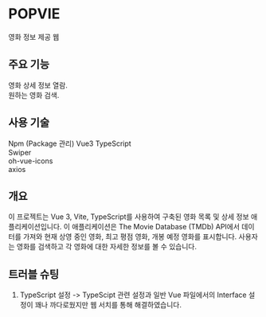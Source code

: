 # POPVIE
영화 정보 제공 웹

## 주요 기능
영화 상세 정보 열람.   
원하는 영화 검색.   

## 사용 기술
Npm (Package 관리)
Vue3
TypeScript   
Swiper    
oh-vue-icons    
axios   

## 개요
이 프로젝트는 Vue 3, Vite, TypeScript를 사용하여 구축된 영화 목록 및 상세 정보 애플리케이션입니다. 이 애플리케이션은 The Movie Database (TMDb) API에서 데이터를 가져와 현재 상영 중인 영화, 최고 평점 영화, 개봉 예정 영화를 표시합니다. 사용자는 영화를 검색하고 각 영화에 대한 자세한 정보를 볼 수 있습니다.   

## 트러블 슈팅
1. TypeScript 설정 -> TypeScipt 관련 설정과 일반 Vue 파일에서의 Interface 설정이 꽤나 까다로웠지만 웹 서치를 통해 해결하였습니다.   


